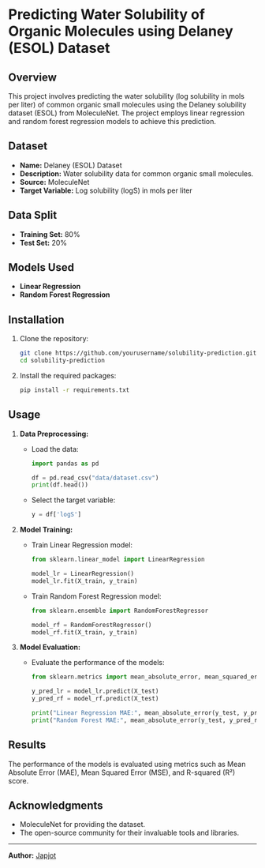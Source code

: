 # Predicting Water Solubility of Organic Molecules using Delaney (ESOL) Dataset

## Overview

This project involves predicting the water solubility (log solubility in mols per liter) of common organic small molecules using the Delaney solubility dataset (ESOL) from MoleculeNet. The project employs linear regression and random forest regression models to achieve this prediction.

## Dataset

- **Name:** Delaney (ESOL) Dataset
- **Description:** Water solubility data for common organic small molecules.
- **Source:** MoleculeNet
- **Target Variable:** Log solubility (logS) in mols per liter

## Data Split

- **Training Set:** 80%
- **Test Set:** 20%

## Models Used

- **Linear Regression**
- **Random Forest Regression**

## Installation

1. Clone the repository:
    ```sh
    git clone https://github.com/yourusername/solubility-prediction.git
    cd solubility-prediction
    ```

2. Install the required packages:
    ```sh
    pip install -r requirements.txt
    ```

## Usage

1. **Data Preprocessing:**
    - Load the data:
        ```python
        import pandas as pd
        
        df = pd.read_csv("data/dataset.csv")
        print(df.head())
        ```
    - Select the target variable:
        ```python
        y = df['logS']
        ```

2. **Model Training:**
    - Train Linear Regression model:
        ```python
        from sklearn.linear_model import LinearRegression
        
        model_lr = LinearRegression()
        model_lr.fit(X_train, y_train)
        ```
    - Train Random Forest Regression model:
        ```python
        from sklearn.ensemble import RandomForestRegressor
        
        model_rf = RandomForestRegressor()
        model_rf.fit(X_train, y_train)
        ```

3. **Model Evaluation:**
    - Evaluate the performance of the models:
        ```python
        from sklearn.metrics import mean_absolute_error, mean_squared_error, r2_score
        
        y_pred_lr = model_lr.predict(X_test)
        y_pred_rf = model_rf.predict(X_test)
        
        print("Linear Regression MAE:", mean_absolute_error(y_test, y_pred_lr))
        print("Random Forest MAE:", mean_absolute_error(y_test, y_pred_rf))
        ```

## Results

The performance of the models is evaluated using metrics such as Mean Absolute Error (MAE), Mean Squared Error (MSE), and R-squared (R²) score. 

## Acknowledgments

- MoleculeNet for providing the dataset.
- The open-source community for their invaluable tools and libraries.

---

**Author:** [Japjot](https://www.linkedin.com/in/Japjot-SinghB)
